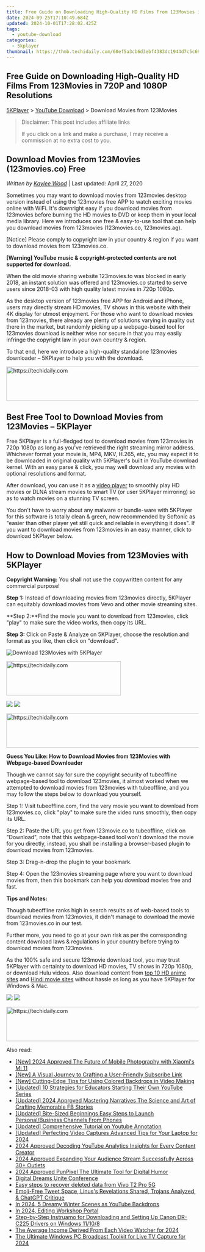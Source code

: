 ```yaml
---
title: Free Guide on Downloading High-Quality HD Films From 123Movies in 720P and 1080P Resolutions
date: 2024-09-25T17:10:49.684Z
updated: 2024-10-01T17:28:02.425Z
tags:
  - youtube-download
categories:
  - 5kplayer
thumbnail: https://thmb.techidaily.com/60ef5a3cb6d3ebf4383dc1944d7c5c6920d92b79ffebc24b472a5709fccd0d23.jpg
---
```


## Free Guide on Downloading High-Quality HD Films From 123Movies in 720P and 1080P Resolutions

[5KPlayer](https://tools.techidaily.com/5kplayer/products/) \> [YouTube Download](https://tools.techidaily.com/5kplayer/youtube-download/) \> Download Movies from 123Movies

>  Disclaimer: This post includes affiliate links
>
>  If you click on a link and make a purchase, I may receive a commission at no extra cost to you.
>

## Download Movies from 123Movies (123movies.co) Free

 _Written by [Kaylee Wood](https://www.quora.com/profile/Amanda-Hu-21)_ | Last updated: April 27, 2020 

Sometimes you may want to download movies from 123movies desktop version instead of using the 123movies free APP to watch exciting movies online with WiFi. It's downright easy if you download movies from 123movies before burning the HD movies to DVD or keep them in your local media library. Here we introduces one free & easy-to-use tool that can help you download movies from 123movies (123movies.co, 123movies.ag).

\[Notice\] Please comply to copyright law in your country & region if you want to download movies from 123movies.co.

**\[Warning\] YouTube music & copyright-protected contents are not supported for download.**

When the old movie sharing website 123movies.to was blocked in early 2018, an instant solution was offered and 123movies.co started to serve users since 2018-03 with high quality latest movies in 720p 1080p.

As the desktop version of 123movies free APP for Android and iPhone, users may directly stream HD movies, TV shows in this website with their 4K display for utmost enjoyment. For those who want to download movies from 123movies, there already are plenty of solutions varying in quality out there in the market, but randomly picking up a webpage-based tool for 123movies download is neither wise nor secure in that you may easily infringe the copyright law in your own country & region.

To that end, here we introduce a high-quality standalone 123movies downloader – 5KPlayer to help you with the download.

<!-- affiliate ads begin -->
<a href="https://imp.i357552.net/c/5597632/863035/11832" target="_top" id="863035">
  <img src="//a.impactradius-go.com/display-ad/11832-863035" border="0" alt="https://techidaily.com" width="728" height="90"/>
</a>
<img height="0" width="0" src="https://imp.i357552.net/i/5597632/863035/11832" style="position:absolute;visibility:hidden;" border="0" />
<!-- affiliate ads end -->

## Best Free Tool to Download Movies from 123Movies – 5KPlayer

Free 5KPlayer is a full-fledged tool to download movies from 123movies in 720p 1080p as long as you've retrieved the right streaming mirror address. Whichever format your movie is, MP4, MKV, H.265, etc, you may expect it to be downloaded in original quality with 5KPlayer's built in YouTube download kernel. With an easy parse & click, you may well download any movies with optional resolutions and format.

After download, you can use it as a [video player](https://tools.techidaily.com/5kplayer/video-music-player/) to smoothly play HD movies or DLNA stream movies to smart TV (or user 5KPlayer mirroring) so as to watch movies on a stunning TV screen. 

You don't have to worry about any malware or bundle-ware with 5KPlayer for this software is totally clean & green, now recommended by Softonic as "easier than other player yet still quick and reliable in everything it does". If you want to download movies from 123movies in an easy manner, click to download 5KPlayer below.

## How to Download Movies from 123Movies with 5KPlayer

**Copyright Warning:** You shall not use the copywritten content for any commercial purpose!

**Step 1:** Instead of downloading movies from 123movies directly, 5KPlayer can equitably download movies from Vevo and other movie streaming sites.

**Step 2:**Find the movie you want to download from 123movies, click "play" to make sure the video works, then copy its URL. 

**Step 3:** Click on Paste & Analyze on 5KPlayer, choose the resolution and format as you like, then click on "download".

![Download 123Movies with 5KPlayer](https://www.5kplayer.com/youtube-download/img/5kplayer-download-funny-videos-for-kids.jpg) 

<!-- affiliate ads begin -->
<a href="https://aligracehair.sjv.io/c/5597632/2047361/19272" target="_top" id="2047361">
  <img src="//a.impactradius-go.com/display-ad/19272-2047361" border="0" alt="https://techidaily.com" width="300" height="90"/>
</a>
<img height="0" width="0" src="https://aligracehair.sjv.io/i/5597632/2047361/19272" style="position:absolute;visibility:hidden;" border="0" />
<!-- affiliate ads end -->

[![](https://www.5kplayer.com/youtube-download/../button/freedownwhitewin.png)](https://tools.techidaily.com/5kplayer/products/) [![](https://www.5kplayer.com/youtube-download/../button/freedownbackmac.png)](https://tools.techidaily.com/5kplayer/products/) 

<!-- affiliate ads begin -->
<a href="https://ephamedtechinc.pxf.io/c/5597632/2136625/26400" target="_top" id="2136625">
  <img src="//a.impactradius-go.com/display-ad/26400-2136625" border="0" alt="https://techidaily.com" width="728" height="90"/>
</a>
<img height="0" width="0" src="https://ephamedtechinc.pxf.io/i/5597632/2136625/26400" style="position:absolute;visibility:hidden;" border="0" />
<!-- affiliate ads end -->

**Guess You Like: How to Download Movies from 123Movies with Webpage-based Downloader**

Though we cannot say for sure the copyright security of tubeoffline webpage-based tool to download 123movies, it almost worked when we attempted to download movies from 123movies with tubeoffline, and you may follow the steps below to download you yourself. 

Step 1: Visit tubeoffline.com, find the very movie you want to download from 123movies.co, click "play" to make sure the video runs smoothly, then copy its URL.

Step 2: Paste the URL you get from 123movie.co to tubeoffline, click on "Download", note that this webpage-based tool won't download the movie for you directly, instead, you shall be installing a browser-based plugin to download movies from 123movies.

Step 3: Drag-n-drop the plugin to your bookmark.

Step 4: Open the 123movies streaming page where you want to download movies from, then this bookmark can help you download movies free and fast.

**Tips and Notes:** 

Though tubeoffline ranks high in search results as of web-based tools to download movies from 123movies, it didn't manage to download the movie from 123movies.co in our test.

 Further more, you need to go at your own risk as per the corresponding content download laws & regulations in your country before trying to download movies from 123movies.

As the 100% safe and secure 123movie download tool, you may trust 5KPlayer with certainty to download HD movies, TV shows in 720p 1080p, or download Hulu videos. Also download content from [top 10 HD anime sites](https://tools.techidaily.com/5kplayer/youtube-download/) and [Hindi movie sites](https://tools.techidaily.com/5kplayer/youtube-download/) without hassle as long as you have 5KPlayer for Windows & Mac.

[![](https://www.5kplayer.com/youtube-download/../button/freedownwhitewin.png)](https://tools.techidaily.com/5kplayer/products/) [![](https://www.5kplayer.com/youtube-download/../button/freedownbackmac.png)](https://tools.techidaily.com/5kplayer/products/)

<!-- affiliate ads begin -->
<a href="https://appsumo.8odi.net/c/5597632/2144289/7443" target="_top" id="2144289">
  <img src="//a.impactradius-go.com/display-ad/7443-2144289" border="0" alt="https://techidaily.com" width="728" height="90"/>
</a>
<img height="0" width="0" src="https://appsumo.8odi.net/i/5597632/2144289/7443" style="position:absolute;visibility:hidden;" border="0" />
<!-- affiliate ads end -->

<ins class="adsbygoogle"
     style="display:block"
     data-ad-format="autorelaxed"
     data-ad-client="ca-pub-7571918770474297"
     data-ad-slot="1223367746"></ins>

<ins class="adsbygoogle"
     style="display:block"
     data-ad-client="ca-pub-7571918770474297"
     data-ad-slot="8358498916"
     data-ad-format="auto"
     data-full-width-responsive="true"></ins>

<span class="atpl-alsoreadstyle">Also read:</span>
<div><ul>
<li><a href="https://screen-mirroring-recording.techidaily.com/new-2024-approved-the-future-of-mobile-photography-with-xiaomis-mi-11/"><u>[New] 2024 Approved The Future of Mobile Photography with Xiaomi's Mi 11</u></a></li>
<li><a href="https://youtube-video-recordings.techidaily.com/new-a-visual-journey-to-crafting-a-user-friendly-subscribe-link/"><u>[New] A Visual Journey to Crafting a User-Friendly Subscribe Link</u></a></li>
<li><a href="https://youtube-video-recordings.techidaily.com/new-cutting-edge-tips-for-using-colored-backdrops-in-video-making/"><u>[New] Cutting-Edge Tips for Using Colored Backdrops in Video Making</u></a></li>
<li><a href="https://youtube-video-recordings.techidaily.com/updated-10-strategies-for-educators-starting-their-own-youtube-series/"><u>[Updated] 10 Strategies for Educators Starting Their Own YouTube Series</u></a></li>
<li><a href="https://facebook-videos.techidaily.com/updated-2024-approved-mastering-narratives-the-science-and-art-of-crafting-memorable-fb-stories/"><u>[Updated] 2024 Approved Mastering Narratives The Science and Art of Crafting Memorable FB Stories</u></a></li>
<li><a href="https://youtube-video-recordings.techidaily.com/updated-bite-sized-beginnings-easy-steps-to-launch-personalbusiness-channels-from-phones/"><u>[Updated] Bite-Sized Beginnings Easy Steps to Launch Personal/Business Channels From Phones</u></a></li>
<li><a href="https://youtube-video-recordings.techidaily.com/updated-comprehensive-tutorial-on-youtube-annotation/"><u>[Updated] Comprehensive Tutorial on Youtube Annotation</u></a></li>
<li><a href="https://screen-activity-recording.techidaily.com/updated-perfecting-video-captures-advanced-tips-for-your-laptop-for-2024/"><u>[Updated] Perfecting Video Captures Advanced Tips for Your Laptop for 2024</u></a></li>
<li><a href="https://youtube-video-recordings.techidaily.com/2024-approved-decoding-youtube-analytics-insights-for-every-content-creator/"><u>2024 Approved Decoding YouTube Analytics Insights for Every Content Creator</u></a></li>
<li><a href="https://youtube-tips.techidaily.com/approved-expanding-your-audience-stream-successfully-across-30plus-outlets/"><u>2024 Approved Expanding Your Audience Stream Successfully Across 30+ Outlets</u></a></li>
<li><a href="https://extra-skills.techidaily.com/2024-approved-punpixel-the-ultimate-tool-for-digital-humor/"><u>2024 Approved PunPixel The Ultimate Tool for Digital Humor</u></a></li>
<li><a href="https://youtube-video-recordings.techidaily.com/digital-dreams-unite-conference/"><u>Digital Dreams Unite Conference</u></a></li>
<li><a href="https://phone-solutions.techidaily.com/easy-steps-to-recover-deleted-data-from-vivo-t2-pro-5g-by-fonelab-android-recover-data/"><u>Easy steps to recover deleted data from Vivo T2 Pro 5G</u></a></li>
<li><a href="https://tech-haven.techidaily.com/1722193519626-emoji-free-tweet-space-linuss-revelations-shared-trojans-analyzed-and-chatgpt-critique/"><u>Emoji-Free Tweet Space, Linus's Revelations Shared, Trojans Analyzed, & ChatGPT Critique</u></a></li>
<li><a href="https://youtube-video-recordings.techidaily.com/in-2024-5-dreamy-winter-scenes-as-youtube-backdrops/"><u>In 2024, 5 Dreamy Winter Scenes as YouTube Backdrops</u></a></li>
<li><a href="https://youtube-video-recordings.techidaily.com/in-2024-editing-workshop-portal/"><u>In 2024, Editing Workshop Portal</u></a></li>
<li><a href="https://driver-download.techidaily.com/step-by-step-instruamo-for-downloading-and-setting-up-canon-dr-c225-drivers-on-windows-11108/"><u>Step-by-Step Instruamo for Downloading and Setting Up Canon DR-C225 Drivers on Windows 11/10/8</u></a></li>
<li><a href="https://youtube-data.techidaily.com/verage-income-derived-from-each-video-watcher-for-2024/"><u>The Average Income Derived From Each Video Watcher for 2024</u></a></li>
<li><a href="https://video-capture.techidaily.com/the-ultimate-windows-pc-broadcast-toolkit-for-live-tv-capture-for-2024/"><u>The Ultimate Windows PC Broadcast Toolkit for Live TV Capture for 2024</u></a></li>
</ul></div>

